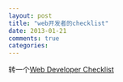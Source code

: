 ```yaml
---
layout: post
title: "web开发者的checklist"
date: 2013-01-21
comments: true
categories: 
---
```

转一个<a href="http://webdevchecklist.com/">Web Developer Checklist</a><br />